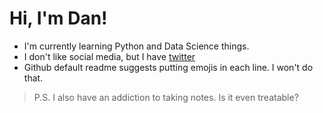 # Hi, I'm Dan!
- I'm currently learning Python and Data Science things.
- I don't like social media, but I have [twitter](https://twitter.com/danny_dies)
- Github default readme suggests putting emojis in each line. I won't do that.
> P.S. I also have an addiction to taking notes. Is it even treatable?

<!---
DannyDies/DannyDies is a ✨ special ✨ repository because its `README.md` (this file) appears on your GitHub profile.
You can click the Preview link to take a look at your changes.
- 👋 Hi, I’m @DannyDies
- 👀 I’m interested in ...
- 🌱 I’m currently learning ...
- 💞️ I’m looking to collaborate on ...
- 📫 How to reach me ...
--->
